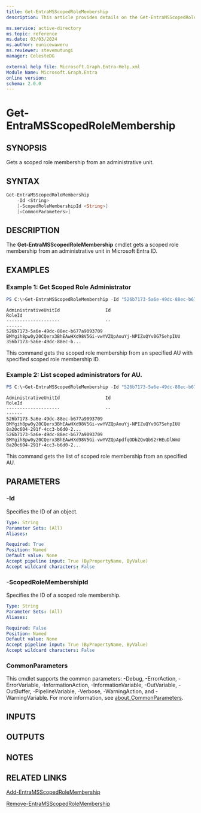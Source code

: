 ```yaml
---
title: Get-EntraMSScopedRoleMembership
description: This article provides details on the Get-EntraMSScopedRoleMembership command.

ms.service: active-directory
ms.topic: reference
ms.date: 03/03/2024
ms.author: eunicewaweru
ms.reviewer: stevemutungi
manager: CelesteDG

external help file: Microsoft.Graph.Entra-Help.xml
Module Name: Microsoft.Graph.Entra
online version:
schema: 2.0.0
---
```


# Get-EntraMSScopedRoleMembership

## SYNOPSIS
Gets a scoped role membership from an administrative unit.

## SYNTAX

```powershell
Get-EntraMSScopedRoleMembership 
    -Id <String> 
    [-ScopedRoleMembershipId <String>] 
    [<CommonParameters>]
```

## DESCRIPTION
The **Get-EntraMSScopedRoleMembership** cmdlet gets a scoped role membership from an administrative unit in Microsoft Entra ID.

## EXAMPLES

### Example 1: Get Scoped Role Administrator
```powershell
PS C:\>Get-EntraMSScopedRoleMembership -Id "526b7173-5a6e-49dc-88ec-b677a9093709" -ScopedRoleMembershipId "356b7173-5a6e-49dc-88ec-b677a9093709"
```

```output
AdministrativeUnitId                 Id                                                                RoleId
--------------------                 --                                                                ------
526b7173-5a6e-49dc-88ec-b677a9093709 BMYgih8pw0y20CQerx3BhEAwHXd98V5Gi-vwYVZQpAouYj-NPIZuQYv0G7SehpIUU 356b7173-5a6e-49dc-88ec-b...
```

This command gets the scoped role membership from an specified AU with specified scoped role membership ID.

### Example 2: List scoped administrators for AU.
```powershell
PS C:\>Get-EntraMSScopedRoleMembership -Id "526b7173-5a6e-49dc-88ec-b677a9093709"
```

```output
AdministrativeUnitId                 Id                                                                RoleId
--------------------                 --                                                                ------
526b7173-5a6e-49dc-88ec-b677a9093709 BMYgih8pw0y20CQerx3BhEAwHXd98V5Gi-vwYVZQpAouYj-NPIZuQYv0G7SehpIUU 8a20c604-291f-4cc3-b6d0-2...
526b7173-5a6e-49dc-88ec-b677a9093709 BMYgih8pw0y20CQerx3BhEAwHXd98V5Gi-vwYVZQpApdfqODbZQvQbS2rHEuDlWmU 8a20c604-291f-4cc3-b6d0-2...
```

This command gets the list of scoped role membership from an specified AU.

## PARAMETERS

### -Id
Specifies the ID of an object.

```yaml
Type: String
Parameter Sets: (All)
Aliases:

Required: True
Position: Named
Default value: None
Accept pipeline input: True (ByPropertyName, ByValue)
Accept wildcard characters: False
```

### -ScopedRoleMembershipId
Specifies the ID of a scoped role membership.

```yaml
Type: String
Parameter Sets: (All)
Aliases:

Required: False
Position: Named
Default value: None
Accept pipeline input: True (ByPropertyName, ByValue)
Accept wildcard characters: False
```

### CommonParameters
This cmdlet supports the common parameters: -Debug, -ErrorAction, -ErrorVariable, -InformationAction, -InformationVariable, -OutVariable, -OutBuffer, -PipelineVariable, -Verbose, -WarningAction, and -WarningVariable. For more information, see [about_CommonParameters](http://go.microsoft.com/fwlink/?LinkID=113216).

## INPUTS

## OUTPUTS

## NOTES

## RELATED LINKS

[Add-EntraMSScopedRoleMembership](Add-EntraMSScopedRoleMembership.md)

[Remove-EntraMSScopedRoleMembership](Remove-EntraMSScopedRoleMembership.md)

